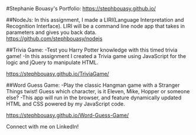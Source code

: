#Stephanie Bouasy's Portfolio:  https://stephbouasy.github.io/

##NodeJs:
In this assignment, I made a LIRI(Language Interpretation and Recognition Interface). LIRI will be a command line node app that takes in parameters and gives you back data.
https://github.com/stephbouasy/nodejs

##Trivia Game:
-Test you Harry Potter knowledge with this timed trivia game!
-In this assignment I created a Trivia game using JavaScript for the logic and jQuery to manipulate HTML. 

https://stephbouasy.github.io/TriviaGame/


##Word Guess Game:
-Play the classic Hangman game with a Stranger Things twist! Guess which character, is it Eleven, Mike, Hopper or someone else?
-This app will run in the browser, and feature dynamically updated HTML and CSS powered by my JavaScript code.

https://stephbouasy.github.io/Word-Guess-Game/

Connect with me on LinkedIn!




